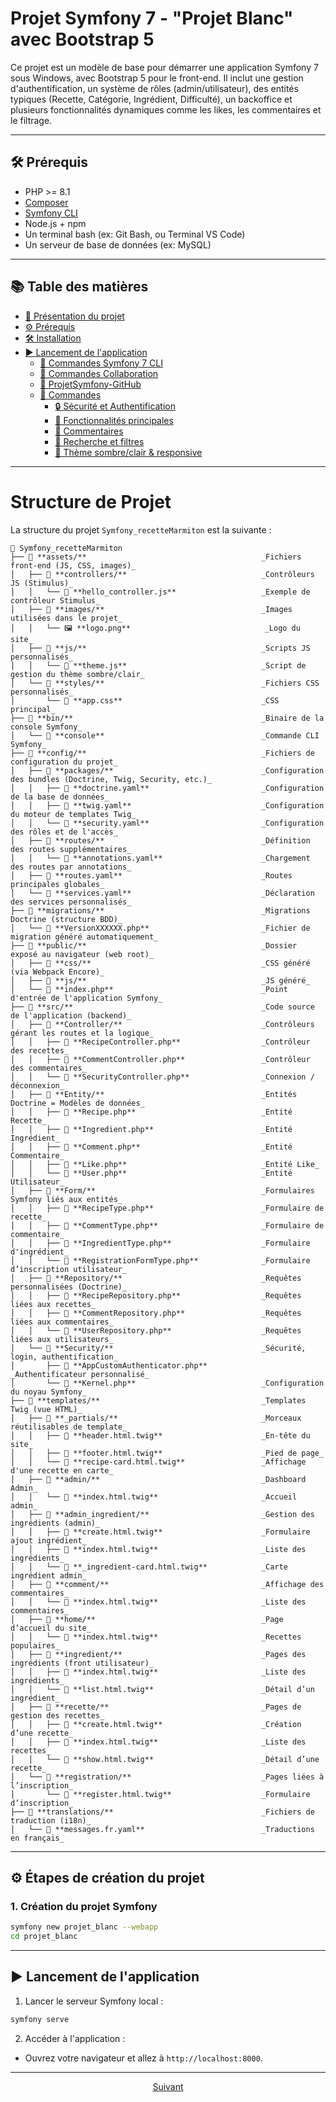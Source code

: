 # Projet Symfony 7 - "Projet Blanc" avec Bootstrap 5

Ce projet est un modèle de base pour démarrer une application Symfony 7 sous Windows, avec Bootstrap 5 pour le front-end. Il inclut une gestion d'authentification, un système de rôles (admin/utilisateur), des entités typiques (Recette, Catégorie, Ingrédient, Difficulté), un backoffice et plusieurs fonctionnalités dynamiques comme les likes, les commentaires et le filtrage.


---

## 🛠 Prérequis

- PHP >= 8.1
- [Composer](https://getcomposer.org/)
- [Symfony CLI](https://symfony.com/download)
- Node.js + npm
- Un terminal bash (ex: Git Bash, ou Terminal VS Code)
- Un serveur de base de données (ex: MySQL)

---

## 📚 Table des matières

* [🚀 Présentation du projet](#-présentation-du-projet)  
* [⚙️ Prérequis](#️-prérequis)  
* [🛠️ Installation](#-installation)  
* [▶️ Lancement de l'application](#️-lancement-de-lapplication)  
  - [🔧 Commandes Symfony 7 CLI](commandes-symfony7-CLI.md)  
  - [🔧 Commandes Collaboration](commandes-collaboration.md)
  - [🔧 ProjetSymfony-GitHub](projetSymfony-GitHub.md)
  - [🔧 Commandes](commandes.md)  
      - [🔒 Sécurité et Authentification](#-sécurité-et-authentification)  
      - [🧩 Fonctionnalités principales](#-fonctionnalités-principales)  
      - [💬 Commentaires](#-commentaires)  
      - [🔎 Recherche et filtres](#-recherche-et-filtres)  
      - [🎨 Thème sombre/clair & responsive](#-thème-sombreclair--responsive)  

---

# Structure de Projet 

La structure du projet `Symfony_recetteMarmiton` est la suivante :

```plaintext
📁 Symfony_recetteMarmiton  
├── 📂 **assets/**                                       _Fichiers front-end (JS, CSS, images)_  
│   ├── 📂 **controllers/**                              _Contrôleurs JS (Stimulus)_  
│   │   └── 📜 **hello_controller.js**                   _Exemple de contrôleur Stimulus_  
│   ├── 📂 **images/**                                   _Images utilisées dans le projet_  
│   │   └── 🖼️ **logo.png**                              _Logo du site_  
│   ├── 📂 **js/**                                       _Scripts JS personnalisés_  
│   │   └── 📜 **theme.js**                              _Script de gestion du thème sombre/clair_  
│   └── 📂 **styles/**                                   _Fichiers CSS personnalisés_  
│       └── 🎨 **app.css**                               _CSS principal_  
├── 📂 **bin/**                                          _Binaire de la console Symfony_  
│   └── 📜 **console**                                   _Commande CLI Symfony_  
├── 📂 **config/**                                       _Fichiers de configuration du projet_  
│   ├── 📂 **packages/**                                 _Configuration des bundles (Doctrine, Twig, Security, etc.)_  
│   │   ├── 📜 **doctrine.yaml**                         _Configuration de la base de données_  
│   │   ├── 📜 **twig.yaml**                             _Configuration du moteur de templates Twig_  
│   │   └── 📜 **security.yaml**                         _Configuration des rôles et de l'accès_  
│   ├── 📂 **routes/**                                   _Définition des routes supplémentaires_  
│   │   └── 📜 **annotations.yaml**                      _Chargement des routes par annotations_  
│   ├── 📜 **routes.yaml**                               _Routes principales globales_  
│   └── 📜 **services.yaml**                             _Déclaration des services personnalisés_  
├── 📂 **migrations/**                                   _Migrations Doctrine (structure BDD)_  
│   └── 📜 **VersionXXXXXX.php**                         _Fichier de migration généré automatiquement_  
├── 📂 **public/**                                       _Dossier exposé au navigateur (web root)_  
│   ├── 📂 **css/**                                      _CSS généré (via Webpack Encore)_  
│   ├── 📂 **js/**                                       _JS généré_  
│   └── 📜 **index.php**                                 _Point d'entrée de l'application Symfony_  
├── 📂 **src/**                                          _Code source de l'application (backend)_  
│   ├── 📂 **Controller/**                               _Contrôleurs gérant les routes et la logique_  
│   │   ├── 📜 **RecipeController.php**                  _Contrôleur des recettes_  
│   │   ├── 📜 **CommentController.php**                 _Contrôleur des commentaires_  
│   │   └── 📜 **SecurityController.php**                _Connexion / déconnexion_  
│   ├── 📂 **Entity/**                                   _Entités Doctrine = Modèles de données_  
│   │   ├── 📜 **Recipe.php**                            _Entité Recette_  
│   │   ├── 📜 **Ingredient.php**                        _Entité Ingrédient_  
│   │   ├── 📜 **Comment.php**                           _Entité Commentaire_  
│   │   ├── 📜 **Like.php**                              _Entité Like_  
│   │   └── 📜 **User.php**                              _Entité Utilisateur_  
│   ├── 📂 **Form/**                                     _Formulaires Symfony liés aux entités_  
│   │   ├── 📜 **RecipeType.php**                        _Formulaire de recette_  
│   │   ├── 📜 **CommentType.php**                       _Formulaire de commentaire_  
│   │   ├── 📜 **IngredientType.php**                    _Formulaire d'ingrédient_  
│   │   └── 📜 **RegistrationFormType.php**              _Formulaire d’inscription utilisateur_  
│   ├── 📂 **Repository/**                               _Requêtes personnalisées (Doctrine)_  
│   │   ├── 📜 **RecipeRepository.php**                  _Requêtes liées aux recettes_  
│   │   ├── 📜 **CommentRepository.php**                 _Requêtes liées aux commentaires_  
│   │   └── 📜 **UserRepository.php**                    _Requêtes liées aux utilisateurs_  
│   └── 📂 **Security/**                                 _Sécurité, login, authentification_  
│       ├── 📜 **AppCustomAuthenticator.php**            _Authentificateur personnalisé_  
│       └── 📜 **Kernel.php**                            _Configuration du noyau Symfony_  
├── 📂 **templates/**                                    _Templates Twig (vue HTML)_  
│   ├── 📂 **_partials/**                                _Morceaux réutilisables de template_  
│   │   ├── 📜 **header.html.twig**                      _En-tête du site_  
│   │   ├── 📜 **footer.html.twig**                      _Pied de page_  
│   │   └── 📜 **recipe-card.html.twig**                 _Affichage d'une recette en carte_  
│   ├── 📂 **admin/**                                    _Dashboard Admin_  
│   │   └── 📜 **index.html.twig**                       _Accueil admin_  
│   ├── 📂 **admin_ingredient/**                         _Gestion des ingrédients (admin)_  
│   │   ├── 📜 **create.html.twig**                      _Formulaire ajout ingrédient_  
│   │   ├── 📜 **index.html.twig**                       _Liste des ingrédients_  
│   │   └── 📜 **_ingredient-card.html.twig**            _Carte ingrédient admin_  
│   ├── 📂 **comment/**                                  _Affichage des commentaires_  
│   │   └── 📜 **index.html.twig**                       _Liste des commentaires_  
│   ├── 📂 **home/**                                     _Page d’accueil du site_  
│   │   └── 📜 **index.html.twig**                       _Recettes populaires_  
│   ├── 📂 **ingredient/**                               _Pages des ingrédients (front utilisateur)_  
│   │   ├── 📜 **index.html.twig**                       _Liste des ingrédients_  
│   │   └── 📜 **list.html.twig**                        _Détail d’un ingrédient_  
│   ├── 📂 **recette/**                                  _Pages de gestion des recettes_  
│   │   ├── 📜 **create.html.twig**                      _Création d’une recette_  
│   │   ├── 📜 **index.html.twig**                       _Liste des recettes_  
│   │   └── 📜 **show.html.twig**                        _Détail d’une recette_  
│   └── 📂 **registration/**                             _Pages liées à l’inscription_  
│       └── 📜 **register.html.twig**                    _Formulaire d’inscription_  
├── 📂 **translations/**                                 _Fichiers de traduction (i18n)_  
│   └── 📜 **messages.fr.yaml**                          _Traductions en français_  

```
---

## ⚙️ Étapes de création du projet

### 1. Création du projet Symfony

```bash
symfony new projet_blanc --webapp
cd projet_blanc
```

---
## ▶️ Lancement de l'application

1. Lancer le serveur Symfony local :

```bash
symfony serve
```

2. Accéder à l'application :

* Ouvrez votre navigateur et allez à `http://localhost:8000`.
--- 

<p align="center">
  <a href="Procedures A à Z/commandes-symfony7-CLI.md">Suivant</a>
</p>